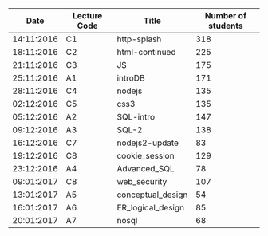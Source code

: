 Date | Lecture Code| Title | Number of students
---------- | ---------- | --------- | -------------
14:11:2016 | C1 | http-splash | 318
18:11:2016 | C2 | html-continued | 225
21:11:2016 | C3 | JS | 175
25:11:2016 | A1 | introDB | 171
28:11:2016 | C4 | nodejs | 135
02:12:2016 | C5 | css3 | 135
05:12:2016 | A2 | SQL-intro | 147
09:12:2016 | A3 | SQL-2 | 138
16:12:2016 | C7 | nodejs2-update | 83
19:12:2016 | C8 | cookie_session | 129
23:12:2016 | A4 | Advanced_SQL | 78
09:01:2017 | C8 | web_security | 107
13:01:2017 | A5 | conceptual_design | 54
16:01:2017 | A6 | ER_logical_design | 85
20:01:2017 | A7 | nosql | 68
